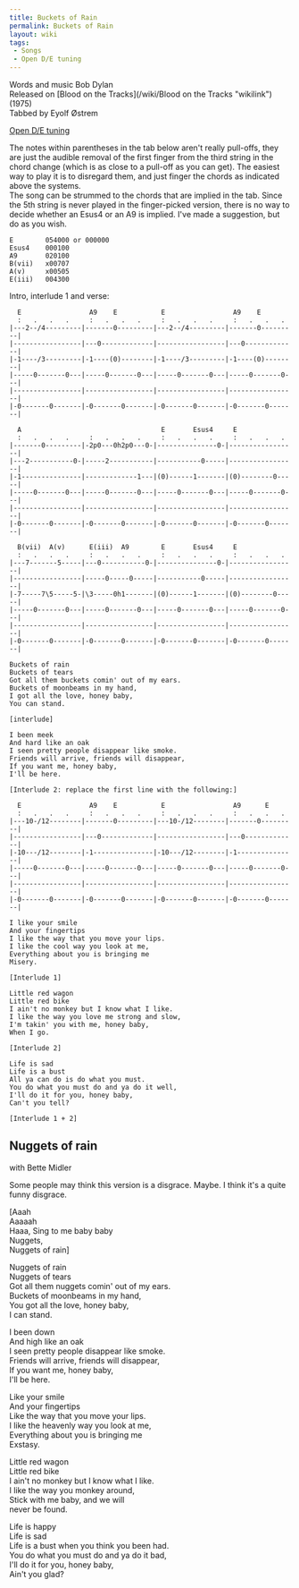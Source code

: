 ```yaml
---
title: Buckets of Rain
permalink: Buckets of Rain
layout: wiki
tags:
 - Songs
 - Open D/E tuning
---
```


Words and music Bob Dylan  
Released on [Blood on the Tracks](/wiki/Blood on the Tracks "wikilink")
(1975)  
Tabbed by Eyolf Østrem

[Open D/E tuning](/wiki/Help:Roadmaps#Open_tunings "wikilink")

The notes within parentheses in the tab below aren't really pull-offs,
they are just the audible removal of the first finger from the third
string in the chord change (which is as close to a pull-off as you can
get). The easiest way to play it is to disregard them, and just finger
the chords as indicated above the systems.  
The song can be strummed to the chords that are implied in the tab.
Since the 5th string is never played in the finger-picked version, there
is no way to decide whether an Esus4 or an A9 is implied. I've made a
suggestion, but do as you wish.

    E        054000 or 000000
    Esus4    000100
    A9       020100
    B(vii)   x00707
    A(v)     x00505
    E(iii)   004300

Intro, interlude 1 and verse:

      E                 A9    E           E                 A9    E
      :   .   .   .     :   .   .   .     :   .   .   .     :   .   .   .
    |---2--/4---------|-------0---------|---2--/4---------|-------0---------|
    |-----------------|---0-------------|-----------------|---0-------------|
    |-1----/3---------|-1----(0)--------|-1----/3---------|-1----(0)--------|
    |-----0-------0---|-----0-------0---|-----0-------0---|-----0-------0---|
    |-----------------|-----------------|-----------------|-----------------|
    |-0-------0-------|-0-------0-------|-0-------0-------|-0-------0-------|

      A                                   E       Esus4     E
      :   .   .   .     :   .   .   .     :   .   .   .     :   .   .   .
    |-------0---------|-2p0---0h2p0---0-|---------------0-|-----------------|
    |---2-----------0-|-----2-----------|-----------0-----|-----------------|
    |-1---------------|-------------1---|(0)------1-------|(0)--------0-----|
    |-----0-------0---|-----0-------0---|-----0-------0---|-----0-------0---|
    |-----------------|-----------------|-----------------|-----------------|
    |-0-------0-------|-0-------0-------|-0-------0-------|-0-------0-------|

      B(vii)  A(v)      E(iii)  A9        E       Esus4     E
      :   .   .   .     :   .   .   .     :   .   .   .     :   .   .   .
    |---7-------5-----|---0-----------0-|---------------0-|-----------------|
    |-----------------|-----0-----0-----|-----------0-----|-----------------|
    |-7-----7\5-----5-|\3-----0h1-------|(0)------1-------|(0)--------0-----|
    |-----0-------0---|-----0-------0---|-----0-------0---|-----0-------0---|
    |-----------------|-----------------|-----------------|-----------------|
    |-0-------0-------|-0-------0-------|-0-------0-------|-0-------0-------|

    Buckets of rain
    Buckets of tears
    Got all them buckets comin' out of my ears.
    Buckets of moonbeams in my hand,
    I got all the love, honey baby,
    You can stand.

    [interlude]

    I been meek
    And hard like an oak
    I seen pretty people disappear like smoke.
    Friends will arrive, friends will disappear,
    If you want me, honey baby,
    I'll be here.

    [Interlude 2: replace the first line with the following:]

      E                 A9    E           E                 A9      E
      :   .   .   .     :   .   .   .     :   .   .   .     :   .   .   .
    |---10-/12--------|-------0---------|---10-/12--------|-------0---------|
    |-----------------|---0-------------|-----------------|---0-------------|
    |-10---/12--------|-1---------------|-10---/12--------|-1---------------|
    |-----0-------0---|-----0-------0---|-----0-------0---|-----0-------0---|
    |-----------------|-----------------|-----------------|-----------------|
    |-0-------0-------|-0-------0-------|-0-------0-------|-0-------0-------|

    I like your smile
    And your fingertips
    I like the way that you move your lips.
    I like the cool way you look at me,
    Everything about you is bringing me
    Misery.

    [Interlude 1]

    Little red wagon
    Little red bike
    I ain't no monkey but I know what I like.
    I like the way you love me strong and slow,
    I'm takin' you with me, honey baby,
    When I go.

    [Interlude 2]

    Life is sad
    Life is a bust
    All ya can do is do what you must.
    You do what you must do and ya do it well,
    I'll do it for you, honey baby,
    Can't you tell?

    [Interlude 1 + 2]

<h2 class="songversion">
Nuggets of rain

</h2>
with Bette Midler

Some people may think this version is a disgrace. Maybe. I think it's a
quite funny disgrace.

[Aaah  
Aaaaah  
Haaa, Sing to me baby baby  
Nuggets,  
Nuggets of rain]

Nuggets of rain  
Nuggets of tears  
Got all them nuggets comin' out of my ears.  
Buckets of moonbeams in my hand,  
You got all the love, honey baby,  
I can stand.

I been down  
And high like an oak  
I seen pretty people disappear like smoke.  
Friends will arrive, friends will disappear,  
If you want me, honey baby,  
I'll be here.

Like your smile  
And your fingertips  
Like the way that you move your lips.  
I like the heavenly way you look at me,  
Everything about you is bringing me  
Exstasy.

Little red wagon  
Little red bike  
I ain't no monkey but I know what I like.  
I like the way you monkey around,  
Stick with me baby, and we will  
never be found.

Life is happy  
Life is sad  
Life is a bust when you think you been had.  
You do what you must do and ya do it bad,  
I'll do it for you, honey baby,  
Ain't you glad?
